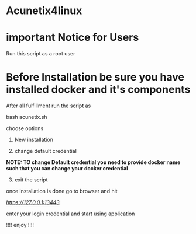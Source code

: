 # Acunetix4linux

# important Notice for Users 

Run this script as a root user

# Before Installation be sure you have installed docker and it's components

After all fulfillment run the script as 

bash acunetix.sh 

choose options 

1.  New installation 

2. change default credential
   
 **NOTE: TO change Default credential you need to provide docker name such that you can change your docker credential**   

3.  exit the script 

once installation is done go to browser and hit 

_https://127.0.0.1:13443_

enter your login credential and start using application 

!!!! enjoy !!!!

